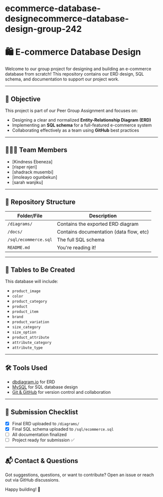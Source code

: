 # ecommerce-database-designecommerce-database-design-group-242
# 🛍️ E-commerce Database Design

Welcome to our group project for designing and building an e-commerce database from scratch! This repository contains our ERD design, SQL schema, and documentation to support our project work.

---

## 🎯 Objective

This project is part of our Peer Group Assignment and focuses on:

- Designing a clear and normalized **Entity-Relationship Diagram (ERD)**
- Implementing an **SQL schema** for a full-featured e-commerce system
- Collaborating effectively as a team using **GitHub** best practices

---

## 🧑‍🤝‍🧑 Team Members

- [Kindness Ebeneza]
- [risper	njeri]
- [shadrack	musembi]
- [imoleayo	ogunbekun]
- [sarah	wanjiku]
  

---

## 📁 Repository Structure

| Folder/File        | Description                             |
|--------------------|-----------------------------------------|
| `/diagrams/`       | Contains the exported ERD diagram       |
| `/docs/`           | Contains documentation (data flow, etc) |
| `/sql/ecommerce.sql` | The full SQL schema                    |
| `README.md`        | You're reading it!                      |

---

## 🧱 Tables to Be Created

This database will include:

- `product_image`
- `color`
- `product_category`
- `product`
- `product_item`
- `brand`
- `product_variation`
- `size_category`
- `size_option`
- `product_attribute`
- `attribute_category`
- `attribute_type`

---

## 🛠️ Tools Used

- [dbdiagram.io](https://dbdiagram.io/) for ERD
- [MySQL](https://www.mysql.com/) for SQL database design
- [Git & GitHub](https://github.com/) for version control and collaboration

---

## 🚀 Submission Checklist

- [x] Final ERD uploaded to `/diagrams/`
- [x] Final SQL schema uploaded to `/sql/ecommerce.sql`
- [ ] All documentation finalized
- [ ] Project ready for submission ✅

---

## 📬 Contact & Questions

Got suggestions, questions, or want to contribute? Open an issue or reach out via GitHub discussions.

Happy building! 🧱
